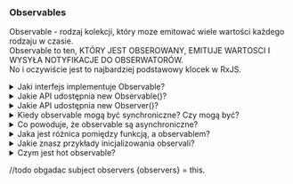 ### Observables

Observable - rodzaj kolekcji, który moze emitować wiele wartości każdego rodzaju w czasie.<br> Observable to ten, KTÓRY JEST OBSEROWANY, EMITUJE WARTOSCI I WYSYŁA NOTYFIKACJE DO OBSERWATORÓW.<br> No i oczywiście jest to najbardziej podstawowy klocek w RxJS.


<details>
  <summary>Jaki interfejs implementuje Observable?</summary>
  export class Observable<T> implements Subscribable<T> {...}
</details>

<details>
  <summary>Jakie API udostępnia  new Observable()?</summary>
  1. pipe()<br>
  2. subscribe()<br>
  3. forEach()<br>
  <img width="487" alt="image" src="https://user-images.githubusercontent.com/47832176/210905295-24169c4d-83ca-4360-a8c9-683a3b65653c.png">

  4. toPromise() - zostaje usunięte - używać firstValueFrom lub lastValueFrom.
</details>
  
  <details>
  <summary>Jakie API udostępnia new Observer()?</summary>
  Nie ma czegoś takiego mordo.
</details>
  

<details>
<summary>Kiedy observable mogą być synchroniczne? Czy mogą być?</summary>
Observable mogą być synchroniczne i asynchroniczne. Synchronicznych observabli się raczej nie używa (ja nie widzę przypadku) ale można takie stworzyć. Pisząc w RxJs skupiamy się częściej albo tylko na asynchronicznych przxypadkach.

Demo: https://stackblitz.com/edit/rxjs-m1yw5b?devtoolsheight=60&file=index.ts 
  
</details>










<details>
<summary>Co powoduje, że observable są asynchroniczne?</summary>
Observable z natury są asynchroniczne i mogą emitować wiele wartości w czasie. Kiedy subskrybujesz się do observabla, wartość nie musi od razu się wyemitować. Natomiast observable wyśle wartość do observera/subscribera w przyszlości np. z jakimś opóźnieniem. W odróżnieniu od promisa, który przesyła tylko jedną wartość i następnie się kończy. 
  
  
  <br><br>
  
  Asynchroniczność pozwala działać w scenariuszu gdzie wartosć nie jest znana "od razu" np. przy requestach http lub nasłuchiwania eventu np. inputu użytkownika.
  
</details>

<details>
<summary>Jaka jest różnica pomiędzy funkcją, a observablem?</summary>
  Observable mogą 'zwrócic' (return) wiele rożnych wartości w czasie, funkcje tego nie mogą. <br>
  https://user-images.githubusercontent.com/47832176/210897847-115f39b2-b822-4ad7-ab1b-2cad8986c81a.png <br>
  https://user-images.githubusercontent.com/47832176/210897886-d96e503b-7bcd-438c-b6ff-1b12df66fbe7.png <br>
</details>





<details>
<summary>Jakie znasz przykłady inicjalizowania observali?</summary>
  <img width="665" alt="image" src="https://user-images.githubusercontent.com/47832176/210899816-01fca7b2-bf37-4262-9ed9-f42974d094d1.png">
  <img width="673" alt="image" src="https://user-images.githubusercontent.com/47832176/210899777-c70adf0f-4cf3-45e4-bda3-32a7bb67488f.png">
  <img width="669" alt="image" src="https://user-images.githubusercontent.com/47832176/210899829-a0073b48-cc00-466c-bfa4-e24b74e947b7.png">
  <img width="703" alt="image" src="https://user-images.githubusercontent.com/47832176/210899853-41ae9bf4-735d-4a2b-9f99-9ddce9030b88.png"> <br>
  <br>
  
  To są przykłady jak można stworzyć observabla, jest ich o wiele więcej :) 

</details>
  
  <details>
  <summary>Czym jest hot observable?</summary>
  W hot observablue wartości emitowane są poza observablem przy użyciu next().
</details>


//todo obgadac subject observers {observers} = this.
